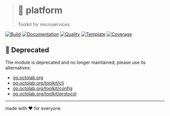 > # 🧰 platform
>
> Toolkit for microservices.

[![Build][build.icon]][build.page]
[![Documentation][docs.icon]][docs.page]
[![Quality][quality.icon]][quality.page]
[![Template][template.icon]][template.page]
[![Coverage][coverage.icon]][coverage.page]

## 🚧 Deprecated

The module is deprecated and no longer maintained; please use its alternatives:

- [go.octolab.org](https://github.com/octolab/pkg)
- [go.octolab.org/toolkit/cli](https://github.com/octolab/cli)
- [go.octolab.org/toolkit/config](https://github.com/octolab/config)
- [go.octolab.org/toolkit/protocol](https://github.com/octolab/protocol)

---

made with ❤️ for everyone

[build.page]:       https://travis-ci.org/kamilsk/platform
[build.icon]:       https://travis-ci.org/kamilsk/platform.svg?branch=master
[coverage.page]:    https://codeclimate.com/github/kamilsk/platform/test_coverage
[coverage.icon]:    https://api.codeclimate.com/v1/badges/092e6f2f5ad3c447314a/test_coverage
[design.page]:      https://www.notion.so/33715348cc114ea79dd350a25d16e0b0?r=0b753cbf767346f5a6fd51194829a2f3
[docs.page]:        https://pkg.go.dev/github.com/kamilsk/platform
[docs.icon]:        https://img.shields.io/badge/docs-pkg.go.dev-blue
[promo.page]:       https://github.com/kamilsk/platform
[quality.page]:     https://goreportcard.com/report/github.com/kamilsk/platform
[quality.icon]:     https://goreportcard.com/badge/github.com/kamilsk/platform
[template.page]:    https://github.com/octomation/go-module
[template.icon]:    https://img.shields.io/badge/template-go--module-blue
